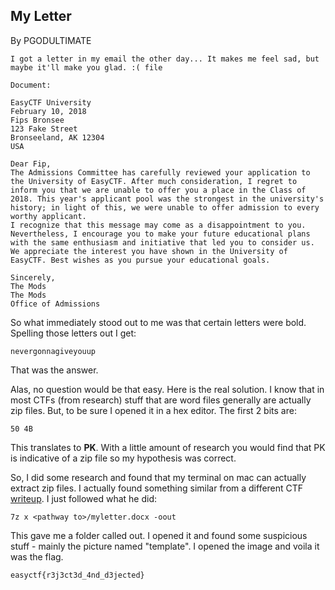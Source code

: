 ## My Letter

By PGODULTIMATE

```
I got a letter in my email the other day... It makes me feel sad, but maybe it'll make you glad. :( file

Document:

EasyCTF University
February 10, 2018
Fips Bronsee
123 Fake Street
Bronseeland, AK 12304
USA

Dear Fip,
The Admissions Committee has carefully reviewed your application to the University of EasyCTF. After much consideration, I regret to inform you that we are unable to offer you a place in the Class of 2018. This year's applicant pool was the strongest in the university's history; in light of this, we were unable to offer admission to every worthy applicant.
I recognize that this message may come as a disappointment to you. Nevertheless, I encourage you to make your future educational plans with the same enthusiasm and initiative that led you to consider us.
We appreciate the interest you have shown in the University of EasyCTF. Best wishes as you pursue your educational goals.

Sincerely,
The Mods
The Mods
Office of Admissions
```

So what immediately stood out to me was that certain letters were bold. Spelling those letters out I get:

```
nevergonnagiveyouup
```

That was the answer.

Alas, no question would be that easy. Here is the real solution. I know that in most CTFs \(from research\) stuff that are word files generally are actually zip files. But, to be sure I opened it in a hex editor. The first 2 bits are:

```
50 4B
```

This translates to **PK**. With a little amount of research you would find that PK is indicative of a zip file so my hypothesis was correct.

So, I did some research and found that my terminal on mac can actually extract zip files. I actually found something similar from a different CTF [writeup](https://github.com/ctfs/write-ups-2015/tree/master/icectf-2015/forensics/document-troubles). I just followed what he did:

```
7z x <pathway to>/myletter.docx -oout
```

This gave me a folder called out. I opened it and found some suspicious stuff - mainly the picture named "template". I opened the image and voila it was the flag.

```
easyctf{r3j3ct3d_4nd_d3jected}
```



